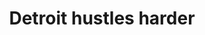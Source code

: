 ---
title: "Detroit hustles harder"
url: /detroit/detroit-hustles-harder-division-street/
shop: Kleidung
---